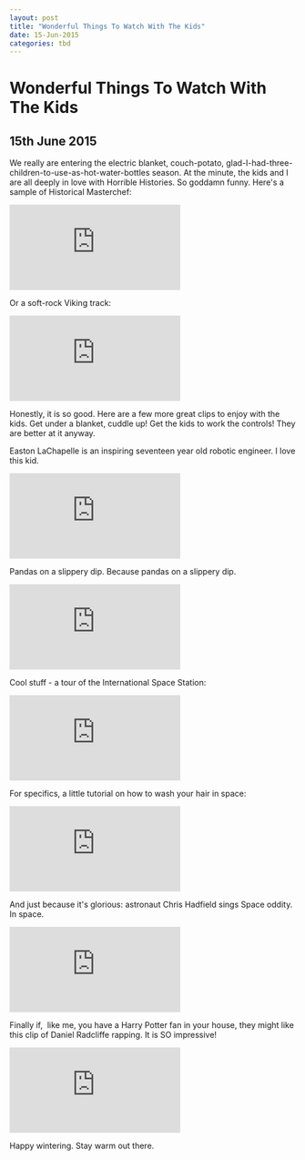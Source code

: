 ```yaml
---
layout: post
title: "Wonderful Things To Watch With The Kids"
date: 15-Jun-2015
categories: tbd
---
```


# Wonderful Things To Watch With The Kids

## 15th June 2015

We really are entering the electric blanket,   couch-potato, glad-I-had-three-children-to-use-as-hot-water-bottles season. At the minute, the kids and I are all deeply in love with Horrible Histories. So goddamn funny. Here's a sample of Historical Masterchef:

<iframe src='https://www.youtube.com/embed/r5-GLDwfb-o' frameborder='0' gesture='media' allow='encrypted-media' allowfullscreen></iframe>

Or a soft-rock Viking track:

<iframe src='https://www.youtube.com/embed/8qSkaAwKMD4' frameborder='0' gesture='media' allow='encrypted-media' allowfullscreen></iframe>

Honestly, it is so good. Here are a few more great clips to enjoy with the kids. Get under a blanket, cuddle up! Get the kids to work the controls! They are better at it anyway.

Easton LaChapelle is an inspiring seventeen year old robotic engineer. I love this kid.

<iframe src='https://www.youtube.com/embed/HGKQDrQ9e40' frameborder='0' gesture='media' allow='encrypted-media' allowfullscreen></iframe>

Pandas on a slippery dip. Because pandas on a slippery dip.

<iframe src='https://www.youtube.com/embed/1GaT0o6QtYY' frameborder='0' gesture='media' allow='encrypted-media' allowfullscreen></iframe>

Cool stuff - a tour of the International Space Station:

<iframe src='https://www.youtube.com/embed/WkYz43qALMU' frameborder='0' gesture='media' allow='encrypted-media' allowfullscreen></iframe>

For specifics, a little tutorial on how to wash your hair in space:

<iframe src='https://www.youtube.com/embed/kOIj7AgonHM' frameborder='0' gesture='media' allow='encrypted-media' allowfullscreen></iframe>

And just because it's glorious: astronaut Chris Hadfield sings Space oddity. In space.

<iframe src='https://www.youtube.com/embed/poZCINzxzrQ' frameborder='0' gesture='media' allow='encrypted-media' allowfullscreen></iframe>

Finally if,  like me, you have a Harry Potter fan in your house, they might like this clip of Daniel Radcliffe rapping. It is SO impressive!

<iframe src='https://www.youtube.com/embed/aKdV5FvXLuI' frameborder='0' gesture='media' allow='encrypted-media' allowfullscreen></iframe>

Happy wintering. Stay warm out there.
